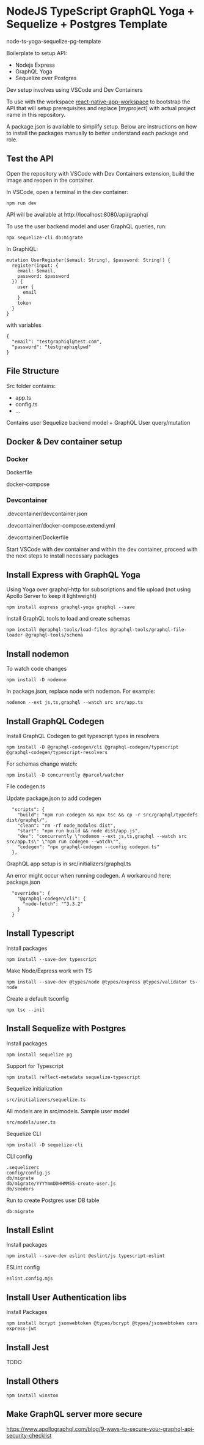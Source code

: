 # NodeJS TypeScript GraphQL Yoga + Sequelize + Postgres Template

node-ts-yoga-sequelize-pg-template

Boilerplate to setup API:
- Nodejs Express
- GraphQL Yoga
- Sequelize over Postgres

Dev setup involves using VSCode and Dev Containers

To use with the workspace [react-native-app-workspace](https://github.com/vtching/react-native-app-workspace) to bootstrap the API that will setup prerequisites and replace [myproject] with actual project name in this repository.

A package.json is available to simplify setup.
Below are instructions on how to install the packages manually to better understand each package and role.

## Test the API

Open the repository with VSCode with Dev Containers extension, build the image and reopen in the container.

In VSCode, open a terminal in the dev container:
```
npm run dev
```

API will be available at http://localhost:8080/api/graphql

To use the user backend model and user GraphQL queries, run:
```
npx sequelize-cli db:migrate
```

In GraphiQL:
```
mutation UserRegister($email: String!, $password: String!) {
  register(input: {
    email: $email,
    password: $password
  }) {
    user {
      email
    }
    token
  }
}
```
with variables
```
{
  "email": "testgraphiql@test.com",
  "password": "testgraphiqlpwd"
}
```

## File Structure

Src folder contains:
- app.ts
- config.ts
- ...

Contains user Sequelize backend model + GraphQL User query/mutation

## Docker & Dev container setup

### Docker

Dockerfile

docker-compose

### Devcontainer

.devcontainer/devcontainer.json

.devcontainer/docker-compose.extend.yml

.devcontainer/Dockerfile

Start VSCode with dev container and within the dev container, proceed with the next steps to install necessary packages

## Install Express with GraphQL Yoga

Using Yoga over graphql-http for subscriptions and file upload (not using Apollo Server to keep it lightweight)
```
npm install express graphql-yoga graphql --save
```

Install GraphQL tools to load and create schemas
```
npm install @graphql-tools/load-files @graphql-tools/graphql-file-loader @graphql-tools/schema
```

## Install nodemon
To watch code changes
```
npm install -D nodemon
```

In package.json, replace node with nodemon. For example:
```
nodemon --ext js,ts,graphql --watch src src/app.ts
```

## Install GraphQL Codegen
Install GraphQL Codegen to get typescript types in resolvers
```
npm install -D @graphql-codegen/cli @graphql-codegen/typescript @graphql-codegen/typescript-resolvers
```
For schemas change watch:
```
npm install -D concurrently @parcel/watcher
```

File codegen.ts

Update package.json to add codegen
```
  "scripts": {
    "build": "npm run codegen && npx tsc && cp -r src/graphql/typedefs dist/graphql/",
    "clean": "rm -rf node_modules dist",
    "start": "npm run build && node dist/app.js",
    "dev": "concurrently \"nodemon --ext js,ts,graphql --watch src src/app.ts\" \"npm run codegen --watch\"",
    "codegen": "npx graphql-codegen --config codegen.ts"
  },
```

GraphQL app setup is in src/initializers/graphql.ts

An error might occur when running codegen. A workaround here: package.json
```
  "overrides": {
    "@graphql-codegen/cli": {
      "node-fetch": "^3.3.2"
    }
  }
```

## Install Typescript

Install packages
```
npm install --save-dev typescript
```

Make Node/Express work with TS
```
npm install --save-dev @types/node @types/express @types/validator ts-node
```

Create a default tsconfig
```
npx tsc --init
```

## Install Sequelize with Postgres

Install packages
```
npm install sequelize pg

```

Support for Typescript
```
npm install reflect-metadata sequelize-typescript
```

Sequelize initialization
```
src/initializers/sequelize.ts
```

All models are in src/models. Sample user model
```
src/models/user.ts
```

Sequelize CLI
```
npm install -D sequelize-cli
```

CLI config
```
.sequelizerc
config/config.js
db/migrate
db/migrate/YYYYmmDDHHMMSS-create-user.js
db/seeders
```

Run to create Postgres user DB table
```
db:migrate
```

## Install Eslint

Install packages
```
npm install --save-dev eslint @eslint/js typescript-eslint
```

ESLint config
```
eslint.config.mjs
```

## Install User Authentication libs

Install Packages
```
npm install bcrypt jsonwebtoken @types/bcrypt @types/jsonwebtoken cors express-jwt
```

## Install Jest

TODO

## Install Others

```
npm install winston
```

## Make GraphQL server more secure

https://www.apollographql.com/blog/9-ways-to-secure-your-graphql-api-security-checklist
